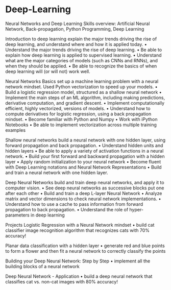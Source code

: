# Deep-Learning
Neural Networks and Deep Learning
Skills overview: Artificial Neural Network, Back-propagation, Python Programming, Deep Learning

Introduction to deep learning
explain the major trends driving the rise of deep learning, and understand where and how it is applied today.
	•	Understand the major trends driving the rise of deep learning.
	•	Be able to explain how deep learning is applied to supervised learning.
	•	Understand what are the major categories of models (such as CNNs and RNNs), and when they should be applied.
	•	Be able to recognize the basics of when deep learning will (or will not) work well.

Neural Networks Basics
set up a machine learning problem with a neural network mindset. Used Python vectorization to speed up your models.
	•	Build a logistic regression model, structured as a shallow neural network
	•	Implement the main steps of an ML algorithm, including making predictions, derivative computation, and gradient descent.
	•	Implement computationally efficient, highly vectorized, versions of models.
	•	Understand how to compute derivatives for logistic regression, using a back propagation mindset.
	•	Become familiar with Python and Numpy
	•	Work with iPython Notebooks
	•	Be able to implement vectorization across multiple training examples

Shallow neural networks
build a neural network with one hidden layer, using forward propagation and back propagation.
	•	Understand hidden units and hidden layers
	•	Be able to apply a variety of activation functions in a neural network.
	•	Build your first forward and backward propagation with a hidden layer
	•	Apply random initialization to your neural network
	•	Become fluent with Deep Learning notations and Neural Network Representations
	•	Build and train a neural network with one hidden layer.

Deep Neural Networks
build and train deep neural networks, and apply it to computer vision.
	•	See deep neural networks as successive blocks put one after each other
	•	Build and train a deep L-layer Neural Network
	•	Analyze matrix and vector dimensions to check neural network implementations.
	•	Understand how to use a cache to pass information from forward propagation to back propagation.
	•	Understand the role of hyper-parameters in deep learning

Projects
Logistic Regression with a Neural Network mindset
	•	build cat classifier  image recognition algorithm that recognizes cats with 70% accuracy!

Planar data classification with a hidden layer
	•	generate red and blue points to form a flower and then fit a neural network to correctly classify the points

Building your Deep Neural Network: Step by Step
	•	implement all the building blocks of a neural network

Deep Neural Network - Application
	•	build a deep neural network that classifies cat vs. non-cat images with 80% accuracy!

